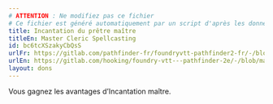 ```yaml
---
# ATTENTION : Ne modifiez pas ce fichier
# Ce fichier est généré automatiquement par un script d'après les données du module Foundry VTT officiel et de sa traduction
title: Incantation du prêtre maître
titleEn: Master Cleric Spellcasting
id: bc6tcXSzakyCbQsS
urlFr: https://gitlab.com/pathfinder-fr/foundryvtt-pathfinder2-fr/-/blob/master/data/feats/bc6tcXSzakyCbQsS.htm
urlEn: https://gitlab.com/hooking/foundry-vtt---pathfinder-2e/-/blob/master/packs/data/feats.db/master-cleric-spellcasting.json
layout: dons
---
```

Vous gagnez les avantages d’Incantation maître.
